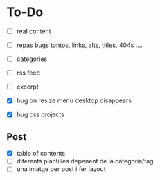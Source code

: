 # To-Do
- [ ] real content
- [ ] repas bugs tontos, links, alts, titles, 404s ....
- [ ] categories
- [ ] rss feed
- [ ] excerpt
- [x] bug on resize menu desktop disappears
- [x] bug css projects


## Post
- [x] table of contents
- [ ] diferents plantilles depenent de la categoria/tag
- [ ] una imatge per post i fer layout
